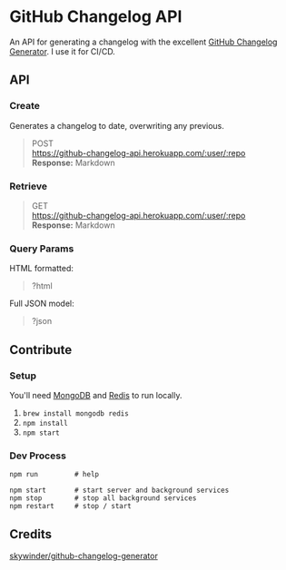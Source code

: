 GitHub Changelog API
====================

An API for generating a changelog with the excellent [GitHub Changelog Generator](https://github.com/skywinder/github-changelog-generator).
I use it for CI/CD.

## API

### Create

Generates a changelog to date, overwriting any previous. 

>POST  
>https://github-changelog-api.herokuapp.com/:user/:repo  
>**Response:** Markdown

### Retrieve

>GET  
>https://github-changelog-api.herokuapp.com/:user/:repo  
>**Response:** Markdown

### Query Params

HTML formatted:
>?html

Full JSON model:
>?json

## Contribute

### Setup

You'll need [MongoDB](https://docs.mongodb.org/manual/installation/) and [Redis](http://redis.io/) to run locally. 

1. `brew install mongodb redis`
1. `npm install`
1. `npm start`

### Dev Process

```
npm run         # help

npm start       # start server and background services
npm stop        # stop all background services
npm restart     # stop / start
```

## Credits

[skywinder/github-changelog-generator](https://github.com/skywinder/github-changelog-generator)

